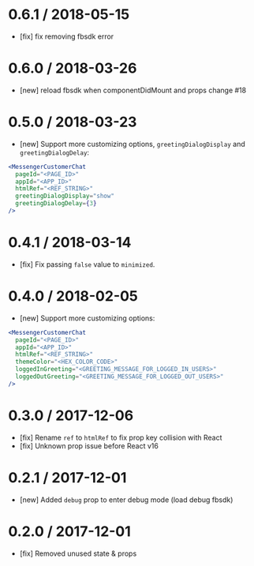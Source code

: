 # 0.6.1 / 2018-05-15

* [fix] fix removing fbsdk error

# 0.6.0 / 2018-03-26

* [new] reload fbsdk when componentDidMount and props change #18

# 0.5.0 / 2018-03-23

* [new] Support more customizing options, `greetingDialogDisplay` and `greetingDialogDelay`:

```jsx
<MessengerCustomerChat
  pageId="<PAGE_ID>"
  appId="<APP_ID>"
  htmlRef="<REF_STRING>"
  greetingDialogDisplay="show"
  greetingDialogDelay={3}
/>
```

# 0.4.1 / 2018-03-14

* [fix] Fix passing `false` value to `minimized`.

# 0.4.0 / 2018-02-05

* [new] Support more customizing options:

```jsx
<MessengerCustomerChat
  pageId="<PAGE_ID>"
  appId="<APP_ID>"
  htmlRef="<REF_STRING>"
  themeColor="<HEX_COLOR_CODE>"
  loggedInGreeting="<GREETING_MESSAGE_FOR_LOGGED_IN_USERS>"
  loggedOutGreeting="<GREETING_MESSAGE_FOR_LOGGED_OUT_USERS>"
/>
```

# 0.3.0 / 2017-12-06

* [fix] Rename `ref` to `htmlRef` to fix prop key collision with React
* [fix] Unknown prop issue before React v16

# 0.2.1 / 2017-12-01

* [new] Added `debug` prop to enter debug mode (load debug fbsdk)

# 0.2.0 / 2017-12-01

* [fix] Removed unused state & props
